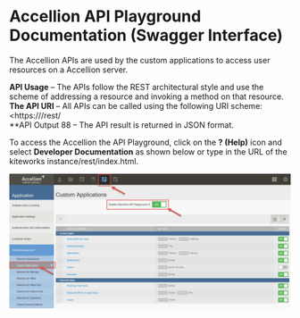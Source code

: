 # Accellion API Playground Documentation (Swagger Interface)  
The Accellion APIs are used by the custom applications to access user resources on a Accellion server.  

**API Usage** – The APIs follow the REST architectural style and use the scheme of addressing a resource and invoking a method on that resource.  
**The API URI** – All APIs can be called using the following URI scheme: <https://<hostname>/rest/<resources>  
**API Output 88 – The API result is returned in JSON format.  

To access the Accellion the API Playground, click on the **? (Help)** icon and select **Developer Documentation** as shown below or type in the URL of the kiteworks instance/rest/index.html.  

![](../images/developerdoc1.jpg)
